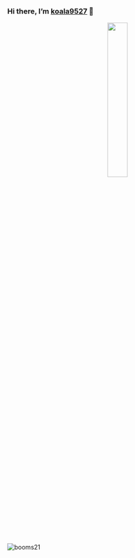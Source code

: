 ### Hi there, I’m [koala9527](https://github.com/koala9527) 👋

<p align="center">
  <img src="https://github.com/JasonkayZK/jasonkayzk/blob/master/hello-world.gif" width="30%">
</p>



![booms21](https://github-readme-stats.vercel.app/api?username=koala9527&show_icons=true&include_all_commits=true?count_private=true?include_all_commits=true&theme=vue)
